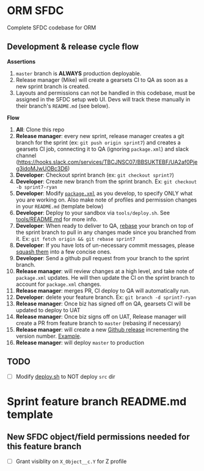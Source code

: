 # ORM SFDC

Complete SFDC codebase for ORM

## Development & release cycle flow

**Assertions**
1.  `master` branch is **ALWAYS** production deployable.
1.  Release manager (Mike) will create a gearsets CI to QA as soon as a new sprint branch is created.
1.  Layouts and permissions can not be handled in this codebase, must be assigned in the SFDC setup web UI.  Devs will track these manually in their branch's `README.md` (see below).

**Flow**

1.  **All**: Clone this repo
1.  **Release manager**: every new sprint, release manager creates a git branch for the sprint (ex: `git push origin sprint7`) and creates a gearsets CI job, connecting it to QA (ignoring `package.xml`) and slack channel (https://hooks.slack.com/services/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)
1.  **Developer**: Checkout sprint branch (ex: `git checkout sprint7`)
1.  **Developer**: Create new branch from the sprint branch. Ex: `git checkout -b sprint7-ryan`
1.  **Developer**: Modify [`package.xml`](./package.xml) as you develop, to specify ONLY what you are working on.  Also make note of profiles and permission changes in your `README.md` (template below)
1.  **Developer**: Deploy to your sandbox via `tools/deploy.sh`.  See [tools/README.md](./tools) for more info.
1.  **Developer**: When ready to deliver to QA, [rebase](https://git-scm.com/book/en/v2/Git-Branching-Rebasing) your branch on top of the sprint branch to pull in any changes made since you branched from it.  Ex: `git fetch origin && git rebase sprint7`
1.  **Developer**: If you have lots of un-necessary commit messages, please [squash them](http://gitready.com/advanced/2009/02/10/squashing-commits-with-rebase.html) into a few concise ones.
1.  **Developer**: Send a github pull request from your branch to the sprint branch. 
1.  **Release manager**: will review changes at a high level, and take note of `package.xml` updates.  He will then update the CI on the sprint branch to account for `package.xml` changes.
1.  **Release manager**: merges PR, CI deploy to QA will automatically run.
1.  **Developer**: delete your feature branch. Ex: `git branch -d sprint7-ryan`
1.  **Release manager**: Once biz has signed off on QA, gearsets CI will be updated to deploy to UAT
1.  **Release manager**: Once biz signs off on UAT, Release manager will create a PR from feature branch to `master` (rebasing if necessary)
1.  **Release manager**: will create a new [Github release](https://github.com/ORMSFDC/sfdc/releases) incrementing the version number.  [Example](https://github.com/ORMSFDC/sfdc/releases/tag/1.0).
1.  **Release manager**: will deploy `master` to production

## TODO

- [ ] Modify [deploy.sh](./tools/deploy.sh) to NOT deploy `src` dir


# Sprint feature branch README.md template


## New SFDC object/field permissions needed for this feature branch

- [ ] Grant visiblity on `X_Object__c.Y` for Z profile




